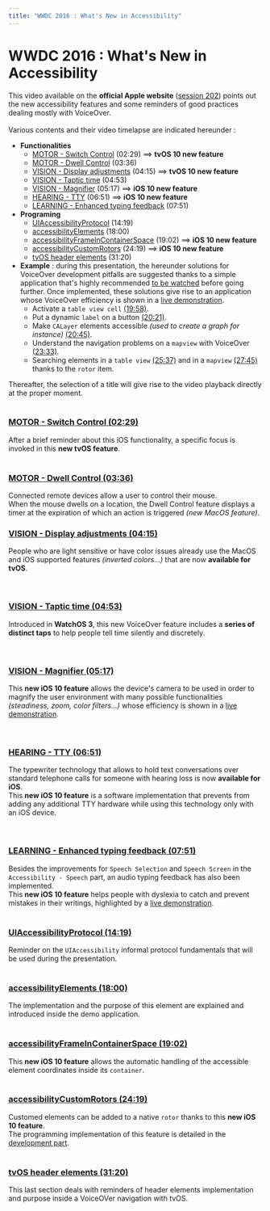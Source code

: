 ```yaml
---
title: "WWDC 2016 : What's New in Accessibility"
---
```


# WWDC 2016 : What's New in Accessibility

This video available on the **official Apple website** ([session 202](https://developer.apple.com/videos/play/wwdc2016/202/)) points out the new accessibility features and some reminders of good practices dealing mostly with VoiceOver.
<br><img style="max-width: 700px; height: auto;" alt="" src="../../../../images/iOSdev/wwdc16-202.png" />
<br><br>Various contents and their video timelapse are indicated hereunder :

- **Functionalities**
    - [MOTOR - Switch Control](#SwitchControl) (02:29) ⟹ **tvOS 10 new feature**
    - [MOTOR - Dwell Control](#DwellControl) (03:36)
    - [VISION - Display adjustments](#DisplayAdjustments) (04:15) ⟹ **tvOS 10 new feature**
    - [VISION - Taptic time](#TapticTime) (04:53)
    - [VISION - Magnifier](#Magnifier) (05:17) ⟹ **iOS 10 new feature**
    - [HEARING - TTY](#SoftwareTTY) (06:51) ⟹ **iOS 10 new feature**
    - [LEARNING - Enhanced typing feedback](#EnhancedTypingFeedback) (07:51)
- **Programing**
    - [UIAccessibilityProtocol](#UIAccessibilityProtocol) (14:19)
    - [accessibilityElements](#accessibilityElements) (18:00)
    - [accessibilityFrameInContainerSpace](#accessibilityFrameInContainerSpace) (19:02) ⟹ **iOS 10 new feature**
    - [accessibilityCustomRotors](#accessibilityCustomRotors) (24:19) ⟹ **iOS 10 new feature**
    - [tvOS header elements](#tvOS) (31:20)
- **Example** : during this presentation, the hereunder solutions for VoiceOver development pitfalls are suggested thanks to a simple application that's highly recommended [to be watched](https://developer.apple.com/videos/play/wwdc2016/202/?time=698) before going further. Once implemented, these solutions give rise to an application whose VoiceOver efficiency is shown in a [live demonstration](https://developer.apple.com/videos/play/wwdc2016/202/?time=1753).
    - Activate a `table view cell` [(19:58)](https://developer.apple.com/videos/play/wwdc2016/202/?time=1198).
    - Put a dynamic `label` on a button [(20:21)](https://developer.apple.com/videos/play/wwdc2016/202/?time=1221).
    - Make `CALayer` elements accessible *(used to create a graph for instance)* [(20:45)](https://developer.apple.com/videos/play/wwdc2016/202/?time=1245).
    - Understand the navigation problems on a `mapview` with VoiceOver [(23:33)](https://developer.apple.com/videos/play/wwdc2016/202/?time=1413).
    - Searching elements in a `table view` [(25:37)](https://developer.apple.com/videos/play/wwdc2016/202/?time=1537) and in a `mapview` [(27:45)](https://developer.apple.com/videos/play/wwdc2016/202/?time=1665) thanks to the `rotor` item.

Thereafter, the selection of a title will give rise to the video playback directly at the proper moment.
<br><br>
<a name="SwitchControl"></a>
### [MOTOR - Switch Control (02:29)](https://developer.apple.com/videos/play/wwdc2016/202/?time=149)
After a brief reminder about this iOS functionality, a specific focus is invoked in this **new tvOS feature**.
<br><img style="max-width: 700px; height: auto;" alt="" src="../../../../images/iOSdev/wwdc16-202-SwitchControl.png" />
<br><br>
<a name="DwellControl"></a>
### [MOTOR - Dwell Control (03:36)](https://developer.apple.com/videos/play/wwdc2016/202/?time=216)
Connected remote devices allow a user to control their mouse.
<br>When the mouse dwells on a location, the Dwell Control feature displays a timer at the expiration of which an action is triggered *(new MacOS feature)*. 
<br><img style="max-width: 700px; height: auto;" alt="" src="../../../../images/iOSdev/wwdc16-202-DwellControl.png" />
<a name="DisplayAdjustments"></a>
### [VISION - Display adjustments (04:15)](https://developer.apple.com/videos/play/wwdc2016/202/?time=255)
People who are light sensitive or have color issues already use the MacOS and iOS supported features *(inverted colors...)* that are now **available for tvOS**.
<br><br><br>
<a name="TapticTime"></a>
### [VISION - Taptic time (04:53)](https://developer.apple.com/videos/play/wwdc2016/202/?time=293)
Introduced in **WatchOS 3**, this new VoiceOver feature includes a **series of distinct taps** to help people tell time silently and discretely.
<br><br><br>
<a name="Magnifier"></a>
### [VISION - Magnifier (05:17)](https://developer.apple.com/videos/play/wwdc2016/202/?time=317)
This **new iOS 10 feature** allows the device's camera to be used in order to magnify the user environment with many possible functionalities *(steadiness, zoom, color filters...)* whose efficiency is shown in a [live demonstration](https://developer.apple.com/videos/play/wwdc2016/202/?time=344).
<br><br><br>
<a name="SoftwareTTY"></a>
### [HEARING - TTY (06:51)](https://developer.apple.com/videos/play/wwdc2016/202/?time=411)
The typewriter technology that allows to hold text conversations over standard telephone calls for someone with hearing loss is now **available for iOS**.
<br>This **new iOS 10 feature** is a software implementation that prevents from adding any additional TTY hardware while using this technology only with an iOS device. 
<br><br><br>
<a name="EnhancedTypingFeedback"></a>
### [LEARNING - Enhanced typing feedback (07:51)](https://developer.apple.com/videos/play/wwdc2016/202/?time=471)
Besides the improvements for `Speech Selection` and `Speech Screen` in the `Accessibility - Speech` part, an audio typing feedback has also been implemented.
<br>This **new iOS 10 feature** helps people with dyslexia to catch and prevent mistakes in their writings, highlighted by a [live demonstration](https://developer.apple.com/videos/play/wwdc2016/202/?time=496).
<br><br>
<a name="UIAccessibilityProtocol"></a>
### [UIAccessibilityProtocol (14:19)](https://developer.apple.com/videos/play/wwdc2016/202/?time=859)
Reminder on the `UIAccessibility` informal protocol fundamentals that will be used during the presentation. 
<br><img style="max-width: 550px; height: auto;" alt="" src="../../../../images/iOSdev/wwdc16-202-UIAccessibilityProtocol.png" />
<br><br>
<a name="accessibilityElements"></a>
### [accessibilityElements (18:00)](https://developer.apple.com/videos/play/wwdc2016/202/?time=1080)
The implementation and the purpose of this element are explained and introduced inside the demo application. 
<br><img style="max-width: 575px; height: auto;" alt="" src="../../../../images/iOSdev/wwdc16-202-accessibilityElements.png" />
<br><br>
<a name="accessibilityFrameInContainerSpace"></a>
### [accessibilityFrameInContainerSpace (19:02)](https://developer.apple.com/videos/play/wwdc2016/202/?time=1142)
This **new iOS 10 feature** allows the automatic handling of the accessible element coordinates inside its `container`.
<br><img style="max-width: 575px; height: auto;" alt="" src="../../../../images/iOSdev/wwdc16-202-accessibilityFrameInContainerSpace.png" />
<br><br>
<a name="accessibilityCustomRotors"></a>
### [accessibilityCustomRotors (24:19)](https://developer.apple.com/videos/play/wwdc2016/202/?time=1459)
Customed elements can be added to a native `rotor` thanks to this **new iOS 10 feature**.
<br><img style="max-width: 775px; height: auto;" alt="" src="../../../../images/iOSdev/wwdc16-202-accessibilityCustomRotors.png" />
<br>The programming implementation of this feature is detailed in the [development part](../../../development#custom-rotor).
<br><br>
<a name="tvOS"></a>
### [tvOS header elements (31:20)](https://developer.apple.com/videos/play/wwdc2016/202/?time=1880)
This last section deals with reminders of header elements implementation and purpose inside a VoiceOVer navigation with tvOS.
<br><img style="max-width: 500px; height: auto;" alt="" src="../../../../images/iOSdev/wwdc16-202-tvOS_1.png" />
<br><img style="max-width: 450px; height: auto;" alt="" src="../../../../images/iOSdev/wwdc16-202-tvOS_2.png" />
<br><br>
